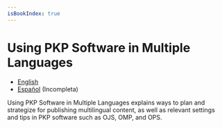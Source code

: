 ```yaml
---
isBookIndex: true
---
```

# Using PKP Software in Multiple Languages

* [English](en/)
* [Español](/es) (Incompleta)

Using PKP Software in Multiple Languages explains ways to plan and strategize for publishing multilingual content, as well as relevant settings and tips in PKP software such as OJS, OMP, and OPS.

